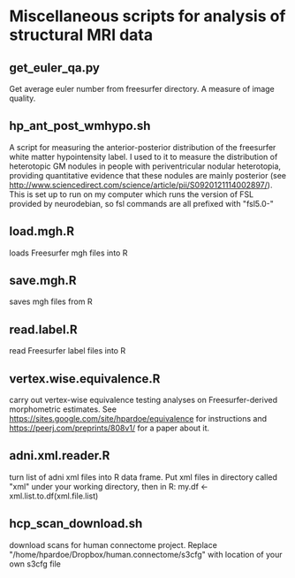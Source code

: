 # Miscellaneous scripts for analysis of structural MRI data

## get_euler_qa.py
Get average euler number from freesurfer directory. A measure of image quality.

## hp_ant_post_wmhypo.sh
A script for measuring the anterior-posterior distribution of the freesurfer white matter hypointensity label. I used to it to measure the distribution of heterotopic GM nodules in people with periventricular nodular heterotopia, providing quantitative evidence that these nodules are mainly posterior (see http://www.sciencedirect.com/science/article/pii/S0920121114002897/). This is set up to run on my computer which runs the version of FSL provided by neurodebian, so fsl commands are all prefixed with "fsl5.0-"

## load.mgh.R
loads Freesurfer mgh files into R

## save.mgh.R 
saves mgh files from R

## read.label.R
read Freesurfer label files into R

## vertex.wise.equivalence.R
carry out vertex-wise equivalence testing analyses on Freesurfer-derived morphometric estimates. See https://sites.google.com/site/hpardoe/equivalence for instructions and https://peerj.com/preprints/808v1/ for a paper about it.

## adni.xml.reader.R
turn list of adni xml files into R data frame. Put xml files in directory called "xml" under your working directory, then in R:
my.df <- xml.list.to.df(xml.file.list)

## hcp_scan_download.sh
download scans for human connectome project. Replace "/home/hpardoe/Dropbox/human.connectome/s3cfg" with location of your own s3cfg file
